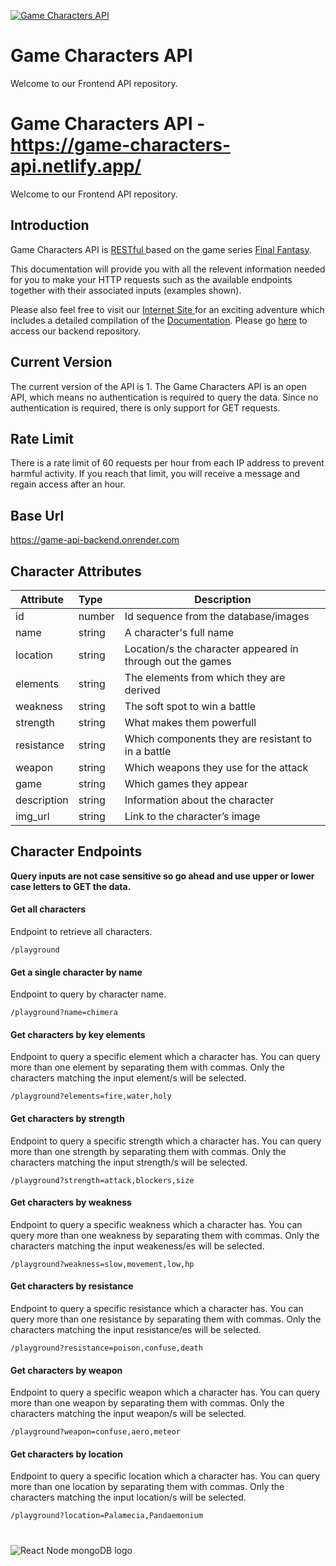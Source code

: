 [![Game Characters API](https://firebasestorage.googleapis.com/v0/b/game-characters-api.appspot.com/o/icons%2Ffor_readme%2Flog_for_readme.png?alt=media&token=d7640ae7-03a3-4436-8d1e-bc8cfb1a3faf)]()

# Game Characters API


Welcome to our Frontend API repository.

# Game Characters API  - https://game-characters-api.netlify.app/

Welcome to our Frontend API repository. 


## Introduction

Game Characters API is [ RESTful ](https://restfulapi.net/) based on the game series [Final Fantasy](https://www.finalfantasy.com/).

This documentation will provide you with all the relevent information needed for you to make your HTTP requests such as the available endpoints together with their associated inputs (examples shown).

Please also feel free to visit our [ Internet Site ](https://gamecharactersapi.netlify.app/) for an exciting adventure which includes a detailed compilation of the [Documentation](https://gamecharactersapi.netlify.app/documents). Please go [here](https://github.com/steffanisartini/gch-API-backEnd) to access our backend repository.

## Current Version

The current version of the API is 1.
The Game Characters API is an open API, which means no authentication is required to query the data. Since no authentication is required, there is only support for GET requests.

## Rate Limit

There is a rate limit of 60 requests per hour from each IP address to prevent harmful activity. If you reach that limit, you will receive a message and regain access after an hour.

## Base Url

https://game-api-backend.onrender.com

## Character Attributes

| Attribute   | Type   | Description                                                |
| ----------- | :----- | ---------------------------------------------------------- |
| id          | number | Id sequence from the database/images                       |
| name        | string | A character's full name                                    |
| location    | string | Location/s the character appeared in through out the games |
| elements    | string | The elements from which they are derived                   |
| weakness    | string | The soft spot to win a battle                              |
| strength    | string | What makes them powerfull                                  |
| resistance  | string | Which components they are resistant to in a battle         |
| weapon      | string | Which weapons they use for the attack                      |
| game        | string | Which games they appear                                    |
| description | string | Information about the character                            |
| img_url     | string | Link to the character’s image                              |

## Character Endpoints

**Query inputs are not case sensitive so go ahead and use upper or lower case letters to GET the data.**

#### Get all characters

Endpoint to retrieve all characters.

```
/playground
```

#### Get a single character by name

Endpoint to query by character name.

```
/playground?name=chimera
```

#### Get characters by key elements

Endpoint to query a specific element which a character has. You can query more than one element by separating them with commas. Only the characters matching the input element/s will be selected.

```
/playground?elements=fire,water,holy
```

#### Get characters by strength

Endpoint to query a specific strength which a character has. You can query more than one strength by separating them with commas. Only the characters matching the input strength/s will be selected.

```
/playground?strength=attack,blockers,size
```

#### Get characters by weakness

Endpoint to query a specific weakness which a character has. You can query more than one weakness by separating them with commas. Only the characters matching the input weakeness/es will be selected.

```
/playground?weakness=slow,movement,low,hp
```

#### Get characters by resistance

Endpoint to query a specific resistance which a character has. You can query more than one resistance by separating them with commas. Only the characters matching the input resistance/es will be selected.

```
/playground?resistance=poison,confuse,death
```

#### Get characters by weapon

Endpoint to query a specific weapon which a character has. You can query more than one weapon by separating them with commas. Only the characters matching the input weapon/s will be selected.

```
/playground?weapon=confuse,aero,meteor
```

#### Get characters by location

Endpoint to query a specific location which a character has. You can query more than one location by separating them with commas. Only the characters matching the input location/s will be selected.

```
/playground?location=Palamecia,Pandaemonium
```

#

![React Node mongoDB logo](https://firebasestorage.googleapis.com/v0/b/game-characters-api.appspot.com/o/icons%2Ffor_readme%2Freact_node_mogodb_logo.png?alt=media&token=d67f3595-7c60-4909-8a6d-d8a224caf4c7)
